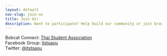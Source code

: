 ```yaml
---
layout: default
nav-slug: join-us
title: Join Us!
description: Want to participate? Help build our community or just browsing around
---
```


Bobcat Connect: [Thai Student Association](https://ohio.campuslabs.com/engage/actioncenter/organization/thai-student-association)  
Facebook Group: [itstsaou](https://www.facebook.com/groups/itstsaou/)  
Twitter: [@itstsaou](https://twitter.com/itstsaou)  
